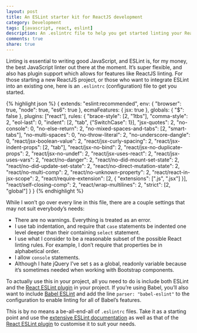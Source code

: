```yaml
---
layout: post
title: An ESLint starter kit for ReactJS development
category: Development
tags: [javascript, react, eslint]
description: An .eslintrc file to help you get started linting your ReactJS development projects.
comments: true
share: true
---
```


Linting is essential to writing good JavaScript, and ESLint is, for my money, the best JavaScript linter out there at the moment. It’s super flexible, and also has plugin support which allows for features like ReactJS linting. For those starting a new ReactJS project, or those who want to integrate ESLint into an existing one, here is an `.eslintrc` (configuration) file to get you started.

{% highlight json %}
{
	extends: "eslint:recommended",
	env: {
		"browser": true,
		"node": true,
		"es6": true
	},
	ecmaFeatures: {
		jsx: true
	},
	globals: {
		"$": false
	},
	plugins: ["react"],
	rules: {
		"brace-style": [2, "1tbs"],
		"comma-style": 2,
		"eol-last": 0,
		"indent": [2, "tab", {"SwitchCase": 1}],
		"jsx-quotes": 2,
		"no-console": 0,
		"no-else-return": 2,
		"no-mixed-spaces-and-tabs": [2, "smart-tabs"],
		"no-multi-spaces": 0,
		"no-throw-literal": 2,
		"no-underscore-dangle": 0,
		"react/jsx-boolean-value": 2,
		"react/jsx-curly-spacing": 2,
		"react/jsx-indent-props": [2, "tab"],
		"react/jsx-no-bind": 2,
		"react/jsx-no-duplicate-props": 2,
		"react/jsx-no-undef": 2,
		"react/jsx-uses-react": 2,
		"react/jsx-uses-vars": 2,
		"react/no-danger": 2,
		"react/no-did-mount-set-state": 2,
		"react/no-did-update-set-state": 2,
		"react/no-direct-mutation-state": 2,
		"react/no-multi-comp": 2,
		"react/no-unknown-property": 2,
		"react/react-in-jsx-scope": 2,
		"react/require-extension": [2, { "extensions": [".js", ".jsx"] }],
		"react/self-closing-comp": 2,
		"react/wrap-multilines": 2,
		"strict": [2, "global"]
	}
}
{% endhighlight %}

While I won’t go over every line in this file, there are a couple settings that may not suit everybody’s needs:

- There are no warnings. Everything is treated as an error.
- I use tab indentation, and require that `case` statements be indented one level deeper than their containing `select` statement.
- I use what I consider to be a reasonable subset of the possible React linting rules. For example, I don’t require that properties be in alphabetical order.
- I allow `console` statements.
- Although I hate jQuery I’ve set `$` as a global, readonly variable because it’s sometimes needed when working with Bootstrap components.

To actually use this in your project, all you need to do is include both ESLint and the [React ESLint plugin](https://github.com/yannickcr/eslint-plugin-react) in your project. If you’re using Babel, you’ll also want to include [Babel ESLint](https://github.com/babel/babel-eslint) and add the line `parser: "babel-eslint"` to the configuration to enable linting for all of Babel’s features.

This is by no means a be-all-end-all of `.eslintrc` files. Take it as a starting point and use the [extensive ESLint documentation](http://eslint.org/docs/rules/) as well as that of the [React ESLint plugin](https://github.com/yannickcr/eslint-plugin-react#list-of-supported-rules) to customise it to suit your needs.